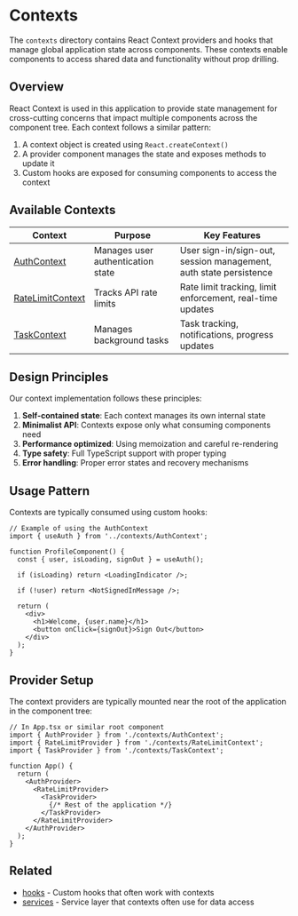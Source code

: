 # Contexts

The `contexts` directory contains React Context providers and hooks that manage global application state across components. These contexts enable components to access shared data and functionality without prop drilling.

## Overview

React Context is used in this application to provide state management for cross-cutting concerns that impact multiple components across the component tree. Each context follows a similar pattern:

1. A context object is created using `React.createContext()`
2. A provider component manages the state and exposes methods to update it
3. Custom hooks are exposed for consuming components to access the context

## Available Contexts

| Context | Purpose | Key Features |
|---------|---------|-------------|
| [AuthContext](./AuthContext.md) | Manages user authentication state | User sign-in/sign-out, session management, auth state persistence |
| [RateLimitContext](./RateLimitContext.md) | Tracks API rate limits | Rate limit tracking, limit enforcement, real-time updates |
| [TaskContext](./TaskContext.md) | Manages background tasks | Task tracking, notifications, progress updates |

## Design Principles

Our context implementation follows these principles:

1. **Self-contained state**: Each context manages its own internal state
2. **Minimalist API**: Contexts expose only what consuming components need
3. **Performance optimized**: Using memoization and careful re-rendering
4. **Type safety**: Full TypeScript support with proper typing
5. **Error handling**: Proper error states and recovery mechanisms

## Usage Pattern

Contexts are typically consumed using custom hooks:

```tsx
// Example of using the AuthContext
import { useAuth } from '../contexts/AuthContext';

function ProfileComponent() {
  const { user, isLoading, signOut } = useAuth();
  
  if (isLoading) return <LoadingIndicator />;
  
  if (!user) return <NotSignedInMessage />;
  
  return (
    <div>
      <h1>Welcome, {user.name}</h1>
      <button onClick={signOut}>Sign Out</button>
    </div>
  );
}
```

## Provider Setup

The context providers are typically mounted near the root of the application in the component tree:

```tsx
// In App.tsx or similar root component
import { AuthProvider } from './contexts/AuthContext';
import { RateLimitProvider } from './contexts/RateLimitContext';
import { TaskProvider } from './contexts/TaskContext';

function App() {
  return (
    <AuthProvider>
      <RateLimitProvider>
        <TaskProvider>
          {/* Rest of the application */}
        </TaskProvider>
      </RateLimitProvider>
    </AuthProvider>
  );
}
```

## Related

- [hooks](../hooks/README.md) - Custom hooks that often work with contexts
- [services](../services/README.md) - Service layer that contexts often use for data access 